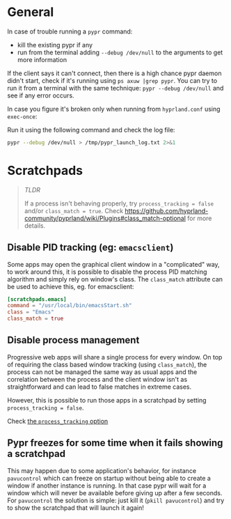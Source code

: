 # General

In case of trouble running a `pypr` command:
- kill the existing pypr if any
- run from the terminal adding `--debug /dev/null` to the arguments to get more information

If the client says it can't connect, then there is a high chance pypr daemon didn't start, check if it's running using `ps axuw |grep pypr`. You can try to run it from a terminal with the same technique: `pypr --debug /dev/null` and see if any error occurs.

In case you figure it's broken only when running from `hyprland.conf` using `exec-once`:

Run it using the following command and check the log file:

```sh
pypr --debug /dev/null > /tmp/pypr_launch_log.txt 2>&1
```

 
# Scratchpads

> *TLDR*
>
> If a process isn't behaving properly, try `process_tracking = false` and/or `class_match = true`.
> Check https://github.com/hyprland-community/pyprland/wiki/Plugins#class_match-optional for more details.

## Disable PID tracking (eg: `emacsclient`)

Some apps may open the graphical client window in a "complicated" way, to work around this, it is possible to disable the process PID matching algorithm and simply rely on window's class.
The `class_match` attribute can be used to achieve this, eg. for emacsclient:
```toml
[scratchpads.emacs]
command = "/usr/local/bin/emacsStart.sh"
class = "Emacs"
class_match = true
```

## Disable process management

Progressive web apps will share a single process for every window.
On top of requiring the class based window tracking (using `class_match`), the process can not be managed the same way as usual apps and the correlation between the process and the client window isn't as straightforward and can lead to false matches in extreme cases.

However, this is possible to run those apps in a scratchpad by setting `process_tracking = false`.

Check [the `process_tracking` option](https://github.com/hyprland-community/pyprland/wiki/Plugins#process_tracking-optional---discouraged)

## Pypr freezes for some time when it fails showing a scratchpad

This may happen due to some application's behavior, for instance `pavucontrol` which can freeze on startup without being able to create a window if another instance is running.
In that case pypr will wait for a window which will never be available before giving up after a few seconds.
For `pavucontrol` the solution is simple: just kill it (`pkill pavucontrol`) and try to show the scratchpad that will launch it again!
